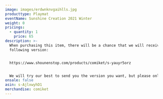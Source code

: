 ```yaml
---
image: images/erdwnknvgaihlls.jpg
producttype: Playmat
eventName: Sunshine Creation 2021 Winter
weight: 0
pricings:
  - quantity: 1
    price: 65
description: >-
  When purchasing this item, there will be a chance that we will receive the
  following version:


  https://www.shounenstop.com/products/comiket/s-yauyr5orz


  We will try our best to send you the version you want, but please only purchase this item if you are fine with receiving either version.
onsale: false
asin: s-AjlxwyhD1
merchandise: comiket
---
```

